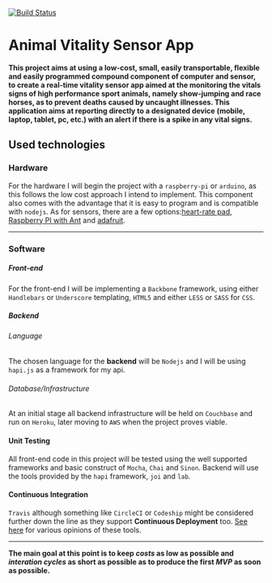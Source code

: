 [![Build Status](https://travis-ci.org/hyprstack/animal-vital-sign-reader.svg?branch=master)](https://travis-ci.org/hyprstack/animal-vital-sign-reader)
# Animal Vitality Sensor App

__This project aims at using a low-cost, small, easily transportable, flexible and easily programmed compound component of computer and sensor, to create a real-time vitality sensor app aimed at the monitoring the vitals signs of high performance sport animals, namely show-jumping and race horses, as to prevent deaths caused by uncaught illnesses. This application aims at reporting directly to a designated device (mobile, laptop, tablet, pc, etc.) with an alert if there is a spike in any vital signs.__

## Used technologies

### Hardware

For the hardware I will begin the project with a `raspberry-pi` or `arduino`, as this follows the low cost approach I intend to implement. This component also comes with the advantage that it is easy to program and is compatible with `nodejs`. As for sensors, there are a few options:[heart-rate pad](http://pulsesensor.com/), [Raspberry PI with Ant](http://www.johannesbader.ch/2014/06/track-your-heartrate-on-raspberry-pi-with-ant/) and [adafruit](https://www.adafruit.com/products/1077). 

___

### Software
 
##### Front-end

For the front-end I will be implementing a `Backbone` framework, using either `Handlebars` or `Underscore` templating, `HTML5` and either `LESS` or `SASS` for `CSS`. 

##### Backend

###### Language

The chosen language for the __backend__ will be `Nodejs` and I will be using `hapi.js` as a framework for my api.

###### Database/Infrastructure

At an initial stage all backend infrastructure will be held on `Couchbase` and run on `Heroku`, later moving to `AWS` when the project proves viable.

#### Unit Testing

All front-end code in this project will be tested using the well supported frameworks and basic construct of `Mocha`, `Chai` and `Sinon`.
Backend will use the tools provided by the `hapi` framework, `joi` and `lab`.

#### Continuous Integration

`Travis` although something like `CircleCI` or `Codeship` might be considered further down the line as they support __Continuous Deployment__ too. [See here](http://www.quora.com/What-is-the-difference-between-Bamboo-CircleCI-CIsimple-Ship-io-Codeship-Jenkins-Hudson-Semaphoreapp-Shippable-Solano-CI-TravisCI-and-Wercker?share=1) for various opinions of these tools.

___

__The main goal at this point is to keep *costs* as low as possible and *interation cycles* as short as possible as to produce the first *MVP* as soon as possible.__